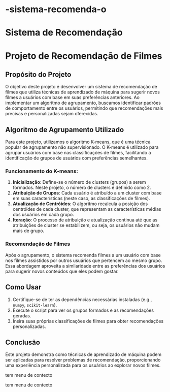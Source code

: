 # -sistema-recomenda-o
# Sistema de Recomendação

# Projeto de Recomendação de Filmes
 
## Propósito do Projeto
O objetivo deste projeto é desenvolver um sistema de recomendação de filmes que utiliza técnicas de aprendizado de máquina para sugerir novos filmes a usuários com base em suas preferências anteriores. Ao implementar um algoritmo de agrupamento, buscamos identificar padrões de comportamento entre os usuários, permitindo que recomendações mais precisas e personalizadas sejam oferecidas.
 
## Algoritmo de Agrupamento Utilizado
Para este projeto, utilizamos o algoritmo K-means, que é uma técnica popular de agrupamento não supervisionado. O K-means é utilizado para agrupar usuários com base nas classificações de filmes, facilitando a identificação de grupos de usuários com preferências semelhantes.
 
### Funcionamento do K-means:
1. **Inicialização**: Define-se o número de clusters (grupos) a serem formados. Neste projeto, o número de clusters é definido como 2.
2. **Atribuição de Grupos**: Cada usuário é atribuído a um cluster com base em suas características (neste caso, as classificações de filmes).
3. **Atualização de Centróides**: O algoritmo recalcula a posição dos centróides de cada cluster, que representam as características médias dos usuários em cada grupo.
4. **Iteração**: O processo de atribuição e atualização continua até que as atribuições de cluster se estabilizem, ou seja, os usuários não mudam mais de grupo.
 
### Recomendação de Filmes
Após o agrupamento, o sistema recomenda filmes a um usuário com base nos filmes assistidos por outros usuários que pertencem ao mesmo grupo. Essa abordagem aproveita a similaridade entre as preferências dos usuários para sugerir novos conteúdos que eles podem gostar.
 
## Como Usar
1. Certifique-se de ter as dependências necessárias instaladas (e.g., `numpy`, `scikit-learn`).
2. Execute o script para ver os grupos formados e as recomendações geradas.
3. Insira suas próprias classificações de filmes para obter recomendações personalizadas.
 
## Conclusão
Este projeto demonstra como técnicas de aprendizado de máquina podem ser aplicadas para resolver problemas de recomendação, proporcionando uma experiência personalizada para os usuários ao explorar novos filmes.

tem menu de contexto

tem menu de contexto
